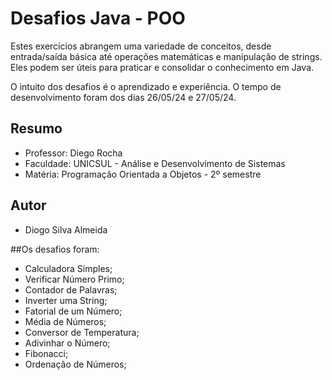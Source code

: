 # Desafios Java - POO 

Estes exercícios abrangem uma variedade de conceitos, desde entrada/saída básica até operações matemáticas e manipulação de strings. Eles podem ser úteis para praticar e consolidar o conhecimento em Java.

O intuito dos desafios é o aprendizado e experiência. O tempo de desenvolvimento foram dos dias 26/05/24 e 27/05/24.

## Resumo
- Professor: Diego Rocha
- Faculdade: UNICSUL - Análise e Desenvolvimento de Sistemas
- Matéria: Programação Orientada a Objetos - 2º semestre
## Autor
- Diogo Silva Almeida

##Os desafios foram: 
- Calculadora Simples;
- Verificar Número Primo;
- Contador de Palavras;
- Inverter uma String; 
- Fatorial de um Número;
- Média de Números; 
- Conversor de Temperatura;
- Adivinhar o Número; 
- Fibonacci;
- Ordenação de Números;

